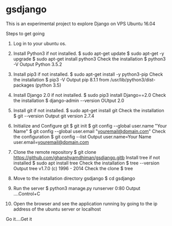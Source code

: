 # gsdjango
This is an experimental project to explore Django
on VPS Ubuntu 16.04

Steps to get going

1. Log in to your ubuntu os.

2. Install Python3 if not installed.
   $ sudo apt-get update
   $ sudo apt-get -y upgrade
   $ sudo apt-get install python3
   Check the installation
   $ python3 -V
     Output
     Python 3.5.2
     
3. Install pip3 if not installed. 
   $ sudo apt-get install -y python3-pip
   Check the installation
   $ pip3 -V
     Output pip 8.1.1 from /usr/lib/python3/dist-packages (python 3.5)

4. Install Django 2.0 if not installed.
   $ sudo pip3 install Django==2.0
   Check the installation
   $ django-admin --version
     OUtput
     2.0

5. Install git if not installed.
   $ sudo apt-get install git
   Check the installation
   $ git --version
     Output
     git version 2.7.4

6. Initialize and Configure git
   $ git init
   $ git config --global user.name "Your Name"
   $ git config --global user.email "youremail@domain.com"
   Check the configuration
   $ git config --list
     Output
     user.name=Your Name
     user.email=youremail@domain.com

7. Clone the remote repository
   $ git clone https://github.com/ghanshyamdhiman/gsdjango.gitb
   Install tree if not installed
   $ sudo apt install tree
   Check the installation
   $ tree --version
     Output
     tree v1.7.0 (c) 1996 - 2014
   Check the clone
   $ tree

8. Move to the installation directory gsdjango
   $ cd gsdjango
   
9. Run the server
   $ python3 manage.py runserver 0:80
     Output
     ....Control+C

10. Open the browser and see the application running by going to the ip address of the ubuntu server or localhost

Go it....Get it
   
     


